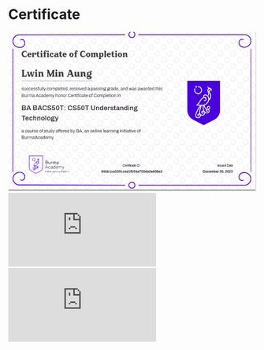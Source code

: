 # Certificate
![CS50T](https://github.com/Lw1nM1n4ung/Certificate/blob/main/Bumar_Academy/CS50T.png)
![Bash](https://github.com/Lw1nM1n4ung/Certificate/blob/main/Codecademy/Bash.pdf)
![Learn The Command Line](https://github.com/Lw1nM1n4ung/Certificate/blob/main/Codecademy/Learn%20The%20Command%20Line.pdf)
<!-- ![]()
![]()
![]() -->
